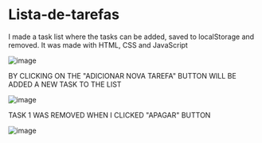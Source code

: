 # Lista-de-tarefas
I made a task list where the tasks can be added, saved to localStorage and removed. It was made with HTML, CSS and JavaScript


![image](https://user-images.githubusercontent.com/86370873/155808445-ff37d6f9-a9b8-4869-90e5-b6e4a59533bc.png) <p>BY CLICKING ON THE "ADICIONAR NOVA TAREFA" BUTTON WILL BE ADDED A NEW TASK TO THE LIST</p>
![image](https://user-images.githubusercontent.com/86370873/155808482-e5c0c3c4-5062-4763-bfab-d03388e6d06d.png) <p>TASK 1 WAS REMOVED WHEN I CLICKED "APAGAR" BUTTON</p> 
![image](https://user-images.githubusercontent.com/86370873/155809032-f6da5043-12d9-4e9b-903a-a72cd193b502.png)


